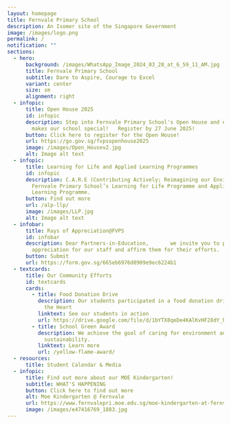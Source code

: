 ```yaml
---
layout: homepage
title: Fernvale Primary School
description: An Isomer site of the Singapore Government
image: /images/logo.png
permalink: /
notification: ""
sections:
  - hero:
      background: /images/WhatsApp_Image_2024_03_28_at_6_59_11_AM.jpg
      title: Fernvale Primary School
      subtitle: Dare to Aspire, Courage to Excel
      variant: center
      size: sm
      alignment: right
  - infopic:
      title: Open House 2025
      id: infopic
      description: Step into Fernvale Primary School's Open House and experience what
        makes our school special!   Register by 27 June 2025!
      button: Click here to register for the Open House!
      url: https://go.gov.sg/fvpsopenhouse2025
      image: /images/Open_Housev2.jpg
      alt: Image alt text
  - infopic:
      title: Learning for Life and Applied Learning Programmes
      id: infopic
      description: C.A.R.E (Contributing Actively; Reimagining our Environment) is
        Fernvale Primary School’s Learning for Life Programme and Applied
        Learning Programme.
      button: Find out more
      url: /alp-llp/
      image: /images/LLP.jpg
      alt: Image alt text
  - infobar:
      title: Rays of Appreciation@FVPS
      id: infobar
      description: Dear Partners-in-Education,       we invite you to pen a note of
        appreciation for our staff and affirm them for their efforts.
      button: Submit
      url: https://form.gov.sg/665eb6976d0909e9ec6224b1
  - textcards:
      title: Our Community Efforts
      id: textcards
      cards:
        - title: Food Donation Drive
          description: Our students participated in a food donation drive with Food from
            the Heart
          linktext: See our students in action
          url: https://drive.google.com/file/d/1bYTX8qeDe4KAlKvHF28dY_hKY7V4D-hq/view?usp=sharing
        - title: School Green Award
          description: We achieve the goal of caring for environment and promote
            sustainability.
          linktext: Learn more
          url: /yellow-flame-award/
  - resources:
      title: Student Calendar & Media
  - infopic:
      title: Find out more about our MOE Kindergarten!
      subtitle: WHAT'S HAPPENING
      button: Click here to find out more
      alt: Moe Kindergarten @ Fernvale
      url: https://www.fernvalepri.moe.edu.sg/moe-kindergarten-at-fernvale/about-us/
      image: /images/e47416769_1883.jpg
---
```

